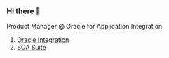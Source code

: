 ### Hi there 👋
Product Manager @ Oracle for Application Integration
1. [Oracle Integration](https://oracle.com/integration)
2. [SOA Suite](https://www.oracle.com/middleware/technologies/soasuite.html)
<!--
**ravipinto/ravipinto** is a ✨ _special_ ✨ repository because its `README.md` (this file) appears on your GitHub profile.

Here are some ideas to get you started:

- 🔭 I’m currently working on ...
- 🌱 I’m currently learning ...
- 👯 I’m looking to collaborate on ...
- 🤔 I’m looking for help with ...
- 💬 Ask me about ...
- 📫 How to reach me: ...
- 😄 Pronouns: ...
- ⚡ Fun fact: ...
-->
